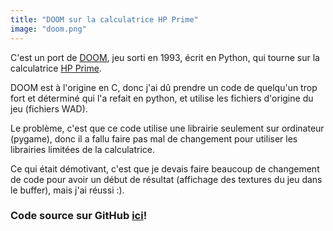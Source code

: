 ```yaml
---
title: "DOOM sur la calculatrice HP Prime"
image: "doom.png"
---
```


C'est un port de [DOOM](https://fr.wikipedia.org/wiki/Doom_(jeu_vid%C3%A9o,_1993)), jeu sorti en 1993, écrit en Python, qui tourne sur la calculatrice [HP Prime](https://fr.wikipedia.org/wiki/HP_Prime). 

DOOM est à l'origine en C, donc j'ai dû prendre un code de quelqu'un trop fort et déterminé qui l'a refait en python, et utilise les fichiers d'origine du jeu (fichiers WAD). 

Le problème, c'est que ce code utilise une librairie seulement sur ordinateur (pygame), donc il a fallu faire pas mal de changement pour utiliser les librairies limitées de la calculatrice. 

Ce qui était démotivant, c'est que je devais faire beaucoup de changement de code pour avoir un début de résultat (affichage des textures du jeu dans le buffer), mais j'ai réussi :).

### Code source sur GitHub [ici](https://github.com/Rudicito/HP-DOOM)!